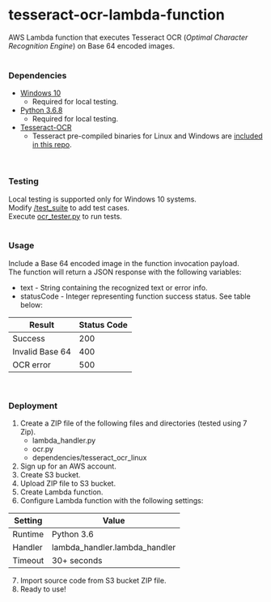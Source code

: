 # tesseract-ocr-lambda-function
AWS Lambda function that executes Tesseract OCR (*Optimal Character Recognition Engine*) on Base 64 encoded images.
<br><br>

### Dependencies
* [Windows 10](https://www.microsoft.com/en-us/windows/get-windows-10)
    - Required for local testing.
* [Python 3.6.8](https://www.python.org/downloads/release/python-368/)
    - Required for local testing.
* [Tesseract-OCR](https://github.com/tesseract-ocr/tesseract)
    - Tesseract pre-compiled binaries for Linux and Windows are [included in this repo](https://github.com/sethepeterson/tesseract-ocr-lambda-function/tree/master/dependencies).
<br>

### Testing
Local testing is supported only for Windows 10 systems. <br>
Modify [/test_suite](https://github.com/sethepeterson/tesseract-ocr-lambda-function/tree/master/test_suite) to add test cases. <br>
Execute [ocr_tester.py](https://github.com/sethepeterson/tesseract-ocr-lambda-function/tree/master/test_suite/ocr_tester.py) to run tests.
<br><br>

### Usage
Include a Base 64 encoded image in the function invocation payload. <br>
The function will return a JSON response with the following variables:
* text        -  String containing the recognized text or error info.
* statusCode  -  Integer representing function success status. See table below:

| Result  | Status Code |
| ------------- | ------------- |
| Success  | 200  |
| Invalid Base 64 | 400 |
| OCR error | 500 |
<br>

### Deployment
1. Create a ZIP file of the following files and directories (tested using 7 Zip).
    - lambda_handler.py
    - ocr.py
    - dependencies/tesseract_ocr_linux
2. Sign up for an AWS account.
3. Create S3 bucket.
4. Upload ZIP file to S3 bucket.
5. Create Lambda function.
6. Configure Lambda function with the following settings:
   
| Setting  | Value |
| ------------- | ------------- |
| Runtime  | Python 3.6  |
| Handler | lambda_handler.lambda_handler |
| Timeout | 30+ seconds |

7. Import source code from S3 bucket ZIP file.
8. Ready to use!

